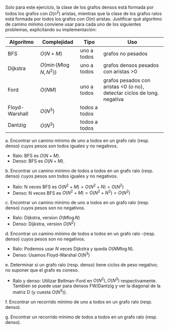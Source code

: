 
Solo para este ejercicio, la clase de los grafos densos está formada por todos los grafos con $Ω(n^2)$ aristas, mientras que la clase de los grafos ralos está formada por todos los grafos con $O(n)$ aristas. Justificar qué algoritmo de camino mínimo conviene usar para cada uno de los siguientes problemas, explicitando su implementación:

|Algoritmo|Complejidad  | Tipo        | Uso |
|---------|-----------  |-----        | --- |
|BFS      | $O(N+M)$    | uno a todos | grafos no pesados|
|Dijkstra | $O(\min\{ M \log N, N^2 \})$    | uno a todos | grafos densos pesados con aristas >0 |
|Ford     | $O(NM)$ | uno a todos | grafos pesados con aristas <0 (o no), detectar ciclos de long. negativa |
|Floyd-Warshall| $O(N^3)$ | todos a todos | 
|Dantzig| $O(N^3)$ | todos a todos


a. Encontrar un camino mínimo de uno a todos en un grafo ralo (resp. denso) cuyos pesos son todos iguales y no negativos.

- Ralo: BFS es $O(N+M)$.
- Denso: BFS es $O(N+M)$.

b. Encontrar un camino mínimo de todos a todos en un grafo ralo (resp. denso) cuyos pesos son todos iguales y no negativos.

- Ralo: N veces BFS es $O(N^2+M) = O(N^2+N) = O(N^2)$
- Denso: N veces BFS es $O(N^2+M) = O(N^2+N^2) = O(N^2)$

c. Encontrar un camino mínimo de uno a todos en un grafo ralo (resp. denso) cuyos pesos son no negativos.

- Ralo: Dijkstra, version $O(M\log N)$
- Denso: Dijkstra, version $O(N^2)$

d. Encontrar un camino mínimo de todos a todos en un grafo ralo -(resp. denso) cuyos pesos son no negativos.

- Ralo: Podemos usar $N$ veces Dijkstra y queda $O(NM\log N)$.
- Denso: Usamos Floyd-Warshal $O(N^3)$

e. Determinar si un grafo ralo (resp. denso) tiene ciclos de peso negativo; no suponer que el grafo es conexo.

- Ralo y denso: Utilizar Bellman-Ford en $O(N^2), O(N^3)$ respectivamente. Tambien se puede usar para densos FW/Dantzig y ver la diagonal de la matriz D (y cuesta $O(N^3)$).

f. Encontrar un recorrido mínimo de uno a todos en un grafo ralo (resp. denso).

g. Encontrar un recorrido mínimo de todos a todos en un grafo ralo (resp. denso).